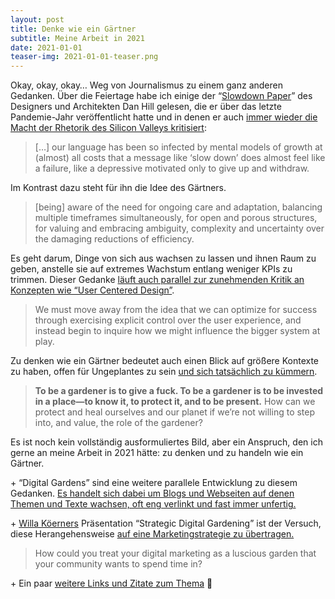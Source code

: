 ```yaml
---
layout: post
title: Denke wie ein Gärtner
subtitle: Meine Arbeit in 2021
date: 2021-01-01
teaser-img: 2021-01-01-teaser.png
---
```


Okay, okay, okay… Weg von Journalismus zu einem ganz anderen Gedanken. Über die Feiertage habe ich einige der “[Slowdown Paper](https://medium.com/slowdown-papers)” des Designers und Architekten Dan Hill gelesen, die er über das letzte Pandemie-Jahr veröffentlicht hatte und in denen er auch [immer wieder die Macht der Rhetorik des Silicon Valleys kritisiert](https://medium.com/slowdown-papers/41-the-slowdown-is-something-to-fight-for-not-to-wait-for-1068f913a2c1):

> […] our language has been so infected by mental models of growth at (almost) all costs that a message like ‘slow down’ does almost feel like a failure, like a depressive motivated only to give up and withdraw.

Im Kontrast dazu steht für ihn die Idee des Gärtners.

> [being] aware of the need for ongoing care and adaptation, balancing multiple timeframes simultaneously, for open and porous structures, for valuing and embracing ambiguity, complexity and uncertainty over the damaging reductions of efficiency.

Es geht darum, Dinge von sich aus wachsen zu lassen und ihnen Raum zu geben, anstelle sie auf extremes Wachstum entlang weniger KPIs zu trimmen. Dieser Gedanke [läuft auch parallel zur zunehmenden Kritik an Konzepten wie “User Centered Design”](https://alexis.medium.com/camera-obscura-beyond-the-lens-of-user-centered-design-631bb4f37594).

> We must move away from the idea that we can optimize for success through exercising explicit control over the user experience, and instead begin to inquire how we might influence the bigger system at play.

Zu denken wie ein Gärtner bedeutet auch einen Blick auf größere Kontexte zu haben, offen für Ungeplantes zu sein [und sich tatsächlich zu kümmern](https://theplanthunter.com.au/gardens/audacious-gardening-daring-care/).

> **To be a gardener is to give a fuck. To be a gardener is to be invested in a place—to know it, to protect it, and to be present.** How can we protect and heal ourselves and our planet if we’re not willing to step into, and value, the role of the gardener?

Es ist noch kein vollständig ausformuliertes Bild, aber ein Anspruch, den ich gerne an meine Arbeit in 2021 hätte: zu denken und zu handeln wie ein Gärtner.

\+ “Digital Gardens” sind eine weitere parallele Entwicklung zu diesem Gedanken. [Es handelt sich dabei um Blogs und Webseiten auf denen Themen und Texte wachsen, oft eng verlinkt und fast immer unfertig.](https://maggieappleton.com/garden-history)

\+ [Willa Köerners](https://twitter.com/willak) Präsentation “Strategic Digital Gardening” ist der Versuch, diese Herangehensweise [auf eine Marketingstrategie zu übertragen.](https://docs.google.com/presentation/d/1eK9yJdkwxwV_HcdPh4xNxNl4o0knIAIm8otZ3AibJZU/edit)

> How could you treat your digital marketing as a luscious garden that your community wants to spend time in?

\+ Ein paar [weitere Links und Zitate zum Thema](https://www.are.na/johannes-klingebiel/gardening-as-a-futures-skill) 🌱